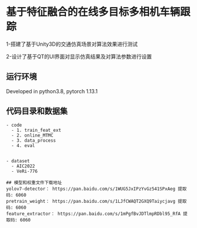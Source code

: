 # 基于特征融合的在线多目标多相机车辆跟踪

1-搭建了基于Unity3D的交通仿真场景对算法效果进行测试

2-设计了基于QT的UI界面对显示仿真结果及对算法参数进行设置

## 运行环境
Developed in python3.8, pytorch 1.13.1

## 代码目录和数据集
```
- code
  - 1. train_feat_ext
  - 2. online_MTMC
  - 3. data_process
  - 4. eval


- dataset
  - AIC2022
  - VeRi-776

## 模型和权重文件下载地址
yolov7-detector： https://pan.baidu.com/s/1WUG5JxIPzYvGz541SPxAeg 提取码: 6060
pretrain_weight： https://pan.baidu.com/s/1LJfCWAQT2GXQ9Taiycjavg 提取码: 6060
feature_extractor： https://pan.baidu.com/s/1mPgfBvJDTlmpRDbl95_RfA 提取码: 6060
